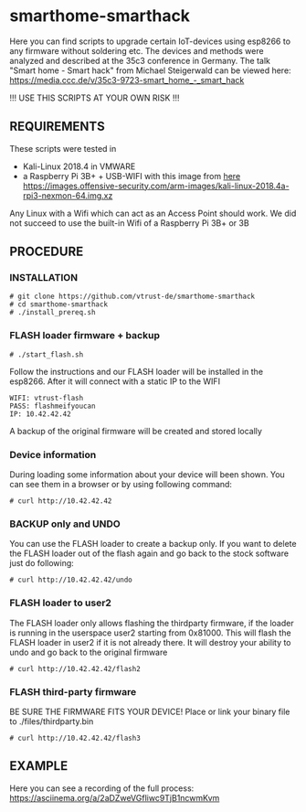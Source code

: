 # smarthome-smarthack
Here you can find scripts to upgrade certain IoT-devices using esp8266 to any firmware without soldering etc.
The devices and methods were analyzed and described at the 35c3 conference in Germany.
The talk "Smart home - Smart hack" from Michael Steigerwald can be viewed here:
https://media.ccc.de/v/35c3-9723-smart_home_-_smart_hack

!!! USE THIS SCRIPTS AT YOUR OWN RISK !!!

## REQUIREMENTS
These scripts were tested in 
* Kali-Linux 2018.4 in VMWARE
* a Raspberry Pi 3B+ + USB-WIFI with this image from [here](https://www.offensive-security.com/kali-linux-arm-images/)
	https://images.offensive-security.com/arm-images/kali-linux-2018.4a-rpi3-nexmon-64.img.xz
	
Any Linux with a Wifi which can act as an Access Point should work.
We did not succeed to use the built-in Wifi of a Raspberry Pi 3B+ or 3B

## PROCEDURE
### INSTALLATION
    # git clone https://github.com/vtrust-de/smarthome-smarthack
    # cd smarthome-smarthack
    # ./install_prereq.sh
### FLASH loader firmware + backup
    # ./start_flash.sh

Follow the instructions and our FLASH loader will be installed in the esp8266.
After it will connect with a static IP to the WIFI

    WIFI: vtrust-flash
    PASS: flashmeifyoucan
    IP: 10.42.42.42
A backup of the original firmware will be created and stored locally
### Device information
During loading some information about your device will been shown.
You can see them in a browser or by using following command:

    # curl http://10.42.42.42
### BACKUP only and UNDO
You can use the FLASH loader to create a backup only.
If you want to delete the FLASH loader out of the flash again and go back to the stock software just do following:

    # curl http://10.42.42.42/undo
### FLASH loader to user2
The FLASH loader only allows flashing the thirdparty firmware, if the loader is running in the userspace user2 starting from 0x81000.
This will flash the FLASH loader in user2 if it is not already there.
It will destroy your ability to undo and go back to the original firmware

    # curl http://10.42.42.42/flash2
### FLASH third-party firmware
BE SURE THE FIRMWARE FITS YOUR DEVICE!
Place or link your binary file to ./files/thirdparty.bin

    # curl http://10.42.42.42/flash3
## EXAMPLE
Here you can see a recording of the full process:
https://asciinema.org/a/2aDZweVGfliwc9TjB1ncwmKvm
